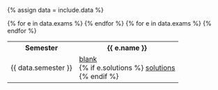 {% assign data = include.data %}
<table class="asst-table">
<tr><th>Semester</th>
    {% for e in data.exams %} <th>{{ e.name }}</th> {% endfor %}
</tr>
<tr>
	<td>{{ data.semester }}</td>
    {% for e in data.exams %}
	<td> 
		<a href="{{ data.home }}/{{ e.blank }}">blank</a><br>
		{% if e.solutions %}
		    <a href="{{ data.home }}/{{ e.solutions }}">solutions</a><br>
		{% endif %}
	</td>
	{% endfor %}
</tr>
</table>
